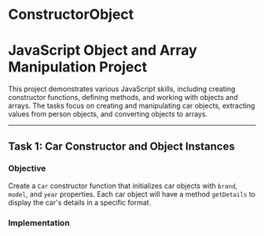 # ConstructorObject
# JavaScript Object and Array Manipulation Project

This project demonstrates various JavaScript skills, including creating constructor functions, defining methods, and working with objects and arrays. The tasks focus on creating and manipulating car objects, extracting values from person objects, and converting objects to arrays.

---

## Task 1: Car Constructor and Object Instances

### Objective
Create a `Car` constructor function that initializes car objects with `brand`, `model`, and `year` properties. Each car object will have a method `getDetails` to display the car's details in a specific format.

### Implementation
```javascript


